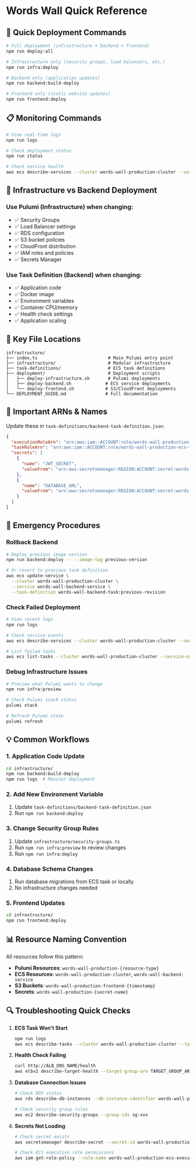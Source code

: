 # Words Wall Quick Reference

## 🚀 Quick Deployment Commands

```bash
# Full deployment (infrastructure + backend + frontend)
npm run deploy:all

# Infrastructure only (security groups, load balancers, etc.)
npm run infra:deploy

# Backend only (application updates)
npm run backend:build-deploy

# Frontend only (static website updates)
npm run frontend:deploy
```

## 📋 Monitoring Commands

```bash
# View real-time logs
npm run logs

# Check deployment status
npm run status

# Check service health
aws ecs describe-services --cluster words-wall-production-cluster --services words-wall-backend-service
```

## 🔧 Infrastructure vs Backend Deployment

### Use Pulumi (Infrastructure) when changing:
- ✅ Security Groups
- ✅ Load Balancer settings
- ✅ RDS configuration
- ✅ S3 bucket policies
- ✅ CloudFront distribution
- ✅ IAM roles and policies
- ✅ Secrets Manager

### Use Task Definition (Backend) when changing:
- ✅ Application code
- ✅ Docker image
- ✅ Environment variables
- ✅ Container CPU/memory
- ✅ Health check settings
- ✅ Application scaling

## 📁 Key File Locations

```
infrastructure/
├── index.ts                           # Main Pulumi entry point
├── infrastructure/                    # Modular infrastructure
├── task-definitions/                  # ECS task definitions
├── deployment/                        # Deployment scripts
│   ├── deploy-infrastructure.sh       # Pulumi deployments
│   ├── deploy-backend.sh             # ECS service deployments
│   └── deploy-frontend.sh            # S3/CloudFront deployments
└── DEPLOYMENT_GUIDE.md               # Full documentation
```

## 🔑 Important ARNs & Names

Update these in `task-definitions/backend-task-definition.json`:

```json
{
  "executionRoleArn": "arn:aws:iam::ACCOUNT:role/words-wall-production-ecs-execution-role",
  "taskRoleArn": "arn:aws:iam::ACCOUNT:role/words-wall-production-ecs-task-role",
  "secrets": [
    {
      "name": "JWT_SECRET",
      "valueFrom": "arn:aws:secretsmanager:REGION:ACCOUNT:secret:words-wall-production-jwt-secret"
    },
    {
      "name": "DATABASE_URL", 
      "valueFrom": "arn:aws:secretsmanager:REGION:ACCOUNT:secret:words-wall-production-database-url"
    }
  ]
}
```

## 🚨 Emergency Procedures

### Rollback Backend
```bash
# Deploy previous image version
npm run backend:deploy -- --image-tag previous-version

# Or revert to previous task definition
aws ecs update-service \
  --cluster words-wall-production-cluster \
  --service words-wall-backend-service \
  --task-definition words-wall-backend-task:previous-revision
```

### Check Failed Deployment
```bash
# View recent logs
npm run logs

# Check service events
aws ecs describe-services --cluster words-wall-production-cluster --services words-wall-backend-service --query 'services[0].events'

# List failed tasks
aws ecs list-tasks --cluster words-wall-production-cluster --service-name words-wall-backend-service --desired-status STOPPED
```

### Debug Infrastructure Issues
```bash
# Preview what Pulumi wants to change
npm run infra:preview

# Check Pulumi stack status
pulumi stack

# Refresh Pulumi state
pulumi refresh
```

## 💡 Common Workflows

### 1. Application Code Update
```bash
cd infrastructure/
npm run backend:build-deploy
npm run logs  # Monitor deployment
```

### 2. Add New Environment Variable
1. Update `task-definitions/backend-task-definition.json`
2. Run `npm run backend:deploy`

### 3. Change Security Group Rules
1. Update `infrastructure/security-groups.ts`
2. Run `npm run infra:preview` to review changes
3. Run `npm run infra:deploy`

### 4. Database Schema Changes
1. Run database migrations from ECS task or locally
2. No infrastructure changes needed

### 5. Frontend Updates
```bash
cd infrastructure/
npm run frontend:deploy
```

## 📊 Resource Naming Convention

All resources follow this pattern:
- **Pulumi Resources**: `words-wall-production-{resource-type}`
- **ECS Resources**: `words-wall-production-cluster`, `words-wall-backend-service`
- **S3 Buckets**: `words-wall-production-frontend-{timestamp}`
- **Secrets**: `words-wall-production-{secret-name}`

## 🔍 Troubleshooting Quick Checks

1. **ECS Task Won't Start**
   ```bash
   npm run logs
   aws ecs describe-tasks --cluster words-wall-production-cluster --tasks TASK_ID
   ```

2. **Health Check Failing**
   ```bash
   curl http://ALB_DNS_NAME/health
   aws elbv2 describe-target-health --target-group-arn TARGET_GROUP_ARN
   ```

3. **Database Connection Issues**
   ```bash
   # Check RDS status
   aws rds describe-db-instances --db-instance-identifier words-wall-production-db
   
   # Check security group rules
   aws ec2 describe-security-groups --group-ids sg-xxx
   ```

4. **Secrets Not Loading**
   ```bash
   # Check secret exists
   aws secretsmanager describe-secret --secret-id words-wall-production-jwt-secret
   
   # Check ECS execution role permissions
   aws iam get-role-policy --role-name words-wall-production-ecs-execution-role --policy-name ecs-execution-secrets-policy
   ```